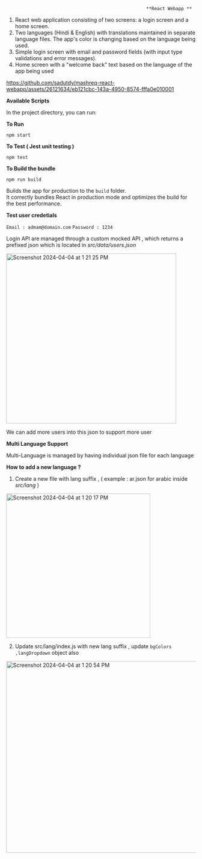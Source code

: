                                                         **React Webapp **

1) React web application consisting of two screens: a login screen and a home screen.
2) Two languages (Hindi & English) with translations maintained in separate language files. The app's color is changing based on the language being used.
3) Simple login screen with email and password fields (with input type validations and error messages).
4) Home screen with a "welcome back" text based on the language of the app being used


https://github.com/sadutdy/mashreq-react-webapp/assets/26121634/eb121cbc-143a-4950-8574-fffa0e010001



**Available Scripts**

In the project directory, you can run:

**To Run**

``npm start``

**To Test ( Jest unit testing )**

``npm test``

**To Build the bundle**

``npm run build``

Builds the app for production to the `build` folder.\
It correctly bundles React in production mode and optimizes the build for the best performance.


**Test user credetials**

``Email : admam@domain.com``
``Password : 1234``

Login API are managed through a custom mocked API , which returns a prefixed json which is located in _src/data/users.json_

<img width="452" alt="Screenshot 2024-04-04 at 1 21 25 PM" src="https://github.com/sadutdy/mashreq-react-webapp/assets/26121634/3f6ae806-b3c0-4dfc-a731-3e0a8dc87f6c">

We can add more users into this json to support more user

**Multi Language Support**

Multi-Language is managed by having individual json file for each language 

**How to add a new language ?**

1) Create a new file with lang suffix , ( example : ar.json for arabic inside _src/lang_ )

<img width="383" alt="Screenshot 2024-04-04 at 1 20 17 PM" src="https://github.com/sadutdy/mashreq-react-webapp/assets/26121634/6ac52243-5145-4057-ab61-5c5263182997">

2) Update src/lang/index.js with new lang suffix , update ``bgColors ,langDropdown``  object also
 
<img width="509" alt="Screenshot 2024-04-04 at 1 20 54 PM" src="https://github.com/sadutdy/mashreq-react-webapp/assets/26121634/f4a7ab12-ed4f-410b-af53-ab0c6d8016d0">








